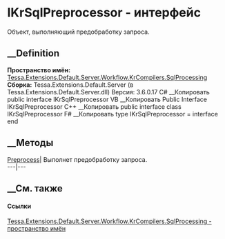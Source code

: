 # IKrSqlPreprocessor - интерфейс
Объект, выполняющий предобработку запроса.
## __Definition
 **Пространство имён:**
[Tessa.Extensions.Default.Server.Workflow.KrCompilers.SqlProcessing](N_Tessa_Extensions_Default_Server_Workflow_KrCompilers_SqlProcessing.htm)  
 **Сборка:** Tessa.Extensions.Default.Server (в
Tessa.Extensions.Default.Server.dll) Версия: 3.6.0.17
C# __Копировать
     public interface IKrSqlPreprocessor
VB __Копировать
     Public Interface IKrSqlPreprocessor
C++ __Копировать
     public interface class IKrSqlPreprocessor
F# __Копировать
     type IKrSqlPreprocessor = interface end
##  __Методы
[Preprocess](M_Tessa_Extensions_Default_Server_Workflow_KrCompilers_SqlProcessing_IKrSqlPreprocessor_Preprocess.htm)|
Выполнет предобработку запроса.  
---|---  
## __См. также
#### Ссылки
[Tessa.Extensions.Default.Server.Workflow.KrCompilers.SqlProcessing -
пространство
имён](N_Tessa_Extensions_Default_Server_Workflow_KrCompilers_SqlProcessing.htm)

